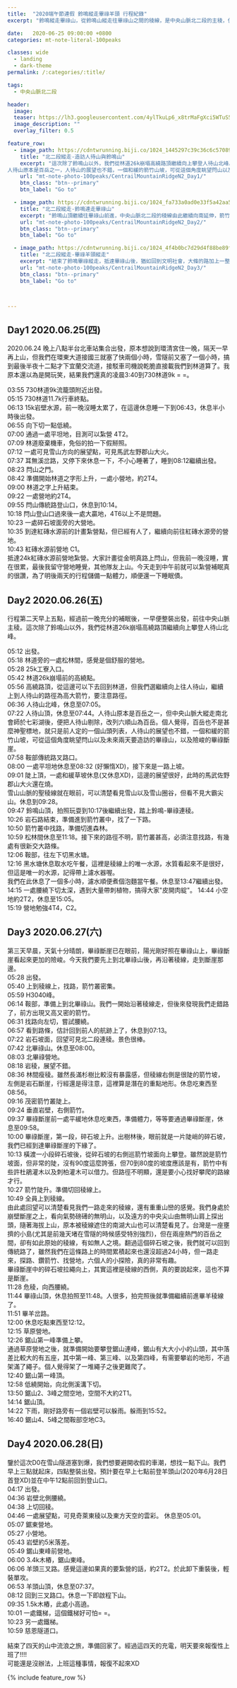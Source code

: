 ```yaml
---
title:  "2020端午節連假 鈴鳴縱走畢祿羊頭 行程紀錄"
excerpt: "鈴鳴縱走畢祿山，從鈴鳴山縱走往畢祿山之間的稜線，是中央山脈北二段的主稜，但鮮少有人通行，大部分的人都採用單攻的方式，將畢祿山與羊頭山、閂山鈴鳴拆成不同路線。這次我們要將兩個願望一次滿足，踏上這段箭竹比人高、充滿刺柏與咬人貓的稜線。"

date:   2020-06-25 09:00:00 +0800
categories: mt-note-literal-100peaks

classes: wide
  - landing
  - dark-theme
permalink: /:categories/:title/

tags:
  - 中央山脈北二段

header:
  image: 
  teaser: https://lh3.googleusercontent.com/4ylTkuLp6_x8trMaFgXci5WTuS55dQdYlVnSaCs-p4bTQPUVePIGUaUqUz1KB3-hgNrmmHf-GxCbVTy6_fU=w640-h320-rw
  image_description: ""
  overlay_filter: 0.5

feature_row:
  - image_path: https://cdntwrunning.biji.co/1024_1445297c39c36c6c57089d2a9ba2c370.jpg
    title: "北二段縱走-造訪人待山與鈴鳴山"
    excerpt: "這次除了鈴鳴山以外，我們從林道26k崩塌高繞路頂繼續向上攀登人待山北峰。  
人待山原本是百岳之一，人待山的展望也不錯，一個和緩的箭竹山坡，可從這個角度眺望閂山以及未來兩天要造訪的畢祿山，以及險峻的畢祿斷崖。"
    url: "mt-note-photo-100peaks/CentrailMountainRidgeN2_Day1/"
    btn_class: "btn--primary"
    btn_label: "Go to"

  - image_path: https://cdntwrunning.biji.co/1024_fa733a0ad0e33f5a42aa50601f39fd85.jpg
    title: "北二段縱走-鈴鳴連走畢祿山"
    excerpt: "鈴鳴山頂繼續往畢祿山前進，中央山脈北二段的稜線由此繼續向南延伸，箭竹比人高、充滿刺柏與咬人貓的稜線，找路不易，又缺乏水源，以至於山友們通常採取單攻的模式，不會把畢祿羊頭跟北二段其他百岳一起納入行程中，也導致人家常說的北二段好像不包含畢祿羊頭。"
    url: "mt-note-photo-100peaks/CentrailMountainRidgeN2_Day2/"
    btn_class: "btn--primary"
    btn_label: "Go to"

  - image_path: https://cdntwrunning.biji.co/1024_4f4b0bc7d29d4f88be89f4f9f7edc94c.jpg
    title: "北二段縱走-畢祿羊頭縱走"
    excerpt: "結束了鈴鳴畢祿縱走，抵達畢祿山後，猶如回到文明社會，大條的路加上一整路的里程樁。接下來我們要沿著畢羊連稜走向羊頭山。造訪此行最後一座百岳。"
    url: "mt-note-photo-100peaks/CentrailMountainRidgeN2_Day3/"
    btn_class: "btn--primary"
    btn_label: "Go to"



---
```


## Day1 2020.06.25(四)

2020.06.24 晚上八點半台北車站集合出發，原本想說到環清宮住一晚，隔天一早再上山，但我們在環東大道接國三就塞了快兩個小時，雪隧前又塞了一個小時，搞到最後半夜十二點才下宜蘭交流道，接駁車司機說乾脆直接載我們到林道算了。我原本還以為是開玩笑，結果我們還真的凌晨3:40到730林道9k = =。

03:55 730林道9k流籠頭附近出發。    
05:15 730林道11.7k行車終點。  
06:13 15k岩壁水源，前一晚沒睡太累了，在這邊休息睡一下到06:43，休息半小時後出發。  
06:55 向下切一點低繞。  
07:00 通過一處平坦地，目測可以紮營 4T2。  
07:09 林道廢棄機車，免俗的拍一下假掰照。  
07:12 一處可見雪山方向的展望點，可見馬武左野郡山大火。  
07:37 耳無溪岔路，又停下來休息一下，不小心睡著了，睡到08:12繼續出發。  
08:23 閂山之門。  
08:42 準備開始林道之字形上升，一處小營地，約2T4。  
09:00 林道之字上升結束。  
09:22 一處營地約2T4。  
09:55 閂山傳統路登山口，休息到10:14。  
10:18 閂山登山口過來後一處大贏地，4T6以上不是問題。  
10:23 一處碎石坡面旁的大營地。  
10:35 到達紅磚水源前的計畫紮營點，但已經有人了，繼續向前往紅磚水源旁的營地。  
10:43 紅磚水源前營地 C1。  
抵達24k紅磚水源前營地紮營。大家計畫從金明真路上閂山，但我前一晚沒睡，實在很累，最後我留守營地睡覺，其他隊友上山。今天走到中午前就可以紮營補眠真的很讚，為了明後兩天的行程儲備一點體力，順便還一下睡眠債。  
  

## Day2 2020.06.26(五)

行程第二天早上五點，經過前一晚充分的補眠後，一早便整裝出發，前往中央山脈主稜。這次除了鈴鳴山以外，我們從林道26k崩塌高繞路頂繼續向上攀登人待山北峰。  

05:12 出發。  
05:18 林道旁的一處松林間，感覺是個舒服的營地。  
05:28 25k工寮入口。  
05:42 林道26k崩塌前的高繞點。  
05:56 高繞路頂，從這邊可以下去回到林道，但我們選繼續向上往人待山，繼續上到人待山的路徑為高大箭竹，要注意路徑。  
06:36 人待山北峰，休息至07:05。    
07:22 人待山頂，休息至07:44。人待山原本是百岳之一，但中央山脈大縱走南北會師於七彩湖後，便把人待山剔除，改列六順山為百岳。個人覺得，百岳也不是甚麼神聖標地，就只是前人定的一個山頭列表，人待山的展望也不錯，一個和緩的箭竹山坡，可從這個角度眺望閂山以及未來兩天要造訪的畢祿山，以及險峻的畢祿斷崖。    
07:58 鞍部傳統路叉路口。  
08:00 一處平坦地休息至08:32 (好懶惰XD)，接下來是一路上坡。  
09:01 陡上頂，一處和緩草坡休息(又休息XD)，這邊的展望很好，此時的馬武佐野郡山大火還在燒。  
雪山山脈的聖稜線就在眼前，可以清楚看見雪山以及雪山圈谷，但看不見大霸尖山。休息到09:28。  
09:47 鈴鳴山頂，拍照玩耍到10:17後繼續出發，踏上鈴鳴-畢祿連稜。  
10:26 岩石路結束，準備進到箭竹叢中，找了一下路。  
10:50 箭竹叢中找路，準備切進森林。   
10:59 松林間休息至11:18。接下來的路徑不明，箭竹叢甚高，必須注意找路，有幾處有很新交大路條。   
12:06 鞍部，往左下切黑水塘。   
12:16 黑水塘休息取水吃午餐，這裡是稜線上的唯一水源，水質看起來不是很好，但這是唯一的水源，記得帶上濾水器喔。  
我們在此休息了一個多小時，濾水順便煮個泡麵當午餐。休息至13:47繼續出發。  
14:15 一處腰繞下切太深，遇到大量帶刺植物，搞得大家"皮開肉綻"。
14:44 小空地約2T2，休息至15:05。  
15:19 營地勉強4T4，C2。


## Day3 2020.06.27(六)

第三天早晨，天氣十分晴朗，畢祿斷崖已在眼前，陽光剛好照在畢祿山上，畢祿斷崖看起來更加的險峻。今天我們要先上到北畢祿山後，再沿著稜線，走到斷崖那邊。  
05:28 出發。  
05:40 上到稜線上，找路，箭竹叢密集。  
05:59 H3040峰。  
06:14 鞍部，準備上到北畢祿山。我們一開始沿著稜線走，但後來發現我們走錯路了，前方出現又高又密的箭竹。  
06:31 找路向左切，嘗試腰繞。  
06:57 看到路條，估計回到前人的航跡上了，休息到07:13。  
07:22 岩石坡面，回望可見北二段連稜。景色很棒。  
07:42 北畢祿山。休息至08:00。  
08:03 北畢祿營地。  
08:18 岩稜，展望不錯。  
08:36 林間瘦稜。雖然長滿杉樹比較沒有暴露感，但稜線右側是很陡的箭竹坡，左側是岩石斷崖，行經還是得注意，這裡算是潛在的重點地形。休息吃東西至08:56。  
09:16 茂密箭竹叢陡上。  
09:24 垂直岩壁，右側箭竹。  
09:37 畢祿斷崖前一處平緩地休息吃東西，準備體力，等等要通過畢祿斷崖，休息至09:58。  
10:00 畢祿斷崖，第一段，碎石坡上升。出樹林後，眼前就是一片陡峭的碎石坡，我們已經到達畢祿斷崖的下緣了。  
10:13 橫渡一小段碎石坡後，從碎石坡的右側巡箭竹坡面向上攀登。雖然說是箭竹坡面，但非常的陡，沒有90度這麼誇張，但70到80度的坡度應該是有，箭竹中有些許杜鵑灌木以及刺柏灌木可以借力。但路徑不明顯，還是要小心找好攀爬的路線才行。  
10:27 箭竹陡升。準備切回稜線上。  
10:49 全員上到稜線。  
由此處回望可以清楚看見我們一路走來的稜線，還有重重山巒的感覺。我們身處於崩壁斷崖之上，看向氣勢磅礡的無明山，以及遠方的中央尖山由無明山肩上探出頭，隨著海拔上山，原本被稜線遮住的南湖大山也可以清楚看見了。台灣是一座壅擠的小島(尤其是前幾天堵在雪隧的時候感受特別強烈)，但在兩座熱門的百岳之間，卻有如此原始的稜線，有如無人之境。翻過這個碎石坡之後，我們就可以回到傳統路了，雖然我們在這條路上的時間累積起來也還沒超過24小時，但一路走來，探路、鑽箭竹、找營地，六個人的小探險，真的非常有趣。  
畢祿斷崖中的碎石坡拉繩向上，其實這裡是稜線的西側，真的要說起來，這也不算是斷崖。  
11:28 危稜，向西腰繞。  
11:44 畢祿山頂，休息拍照至11:48。人很多，拍完照後就準備繼續前進畢羊稜線了。  
11:51 畢羊岔路。  
12:00 休息吃點東西至12:12。  
12:15 草原營地。  
12:26 鋸山第一峰準備上攀。  
通過草原營地之後，就準備開始要攀登鋸山連峰，鋸山有大大小小的山頭，其中落差比較大的有五座，其中第一峰、第三峰、以及第四峰，有需要攀岩的地形，不過架滿了繩子。個人覺得架了一堆繩子之後更難爬了。  
12:40 鋸山第一峰頂。  
12:58 低繞開始，向北側溪溝下切。  
13:50 鋸山2、3峰之間空地，空間不大約2T1。  
14:14 鋸山頂。  
14:22 下雨，剛好路旁有一個岩壁可以躲雨。躲雨到15:52。  
16:40 鋸山4、5峰之間鞍部空地C3。

## Day4 2020.06.28(日)

鑒於這次D0在雪山隧道塞到爆，我們想要避開收假的車潮，想找一點下山。我們早上三點就起床，四點整裝出發。預計要在早上七點前登羊頭山(2020年6月28日首登XD)並在中午12點前回到登山口。  
04:17 出發。  
04:36 岩壁北側腰繞。  
04:38 上切回稜。  
04:46 一處展望點，可見奇萊東稜以及東方天空的雲彩。 休息至05:01。  
05:07 鋸東營地。  
05:27 小營地。  
05:43 岩壁約5米落差。  
05:49 鋸山東峰前營地。  
06:00 3.4k木樁，鋸山東峰。  
06:06 羊頭三叉路。感覺這邊如果真的要紮營的話，約2T2。於此卸下重裝後，輕裝單攻。  
06:53 羊頭山頂，休息至07:37。  
08:12 回到三叉路口。休息一下即啟程下山。  
09:35 1.5k木樁，此處小高遶。  
10:01 一處鐵梯，這個鐵梯好可怕= =。  
10:23 另一處鐵梯。  
10:59 慈恩隧道口。  

結束了四天的山中流浪之旅，準備回家了。經過這四天的充電，明天要來報復性上班了!!!!    
可能還是沒辦法，上班這種事情，報復不起來XD  


{% include feature_row %}


